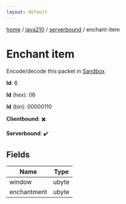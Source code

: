 ```yaml
---
layout: default
---
```


[home](/)  /  [java210](/protocol/java210)  /  [serverbound](/protocol/java210/serverbound)  /  enchant-item

# Enchant item

Encode/decode this packet in [Sandbox](../../../sandbox/java210#Serverbound.EnchantItem)

**Id**: 6

**Id** (hex): 06

**Id** (bin): 00000110

**Clientbound**: ✖️

**Serverbound**: ✔️

## Fields

Name | Type
---|---
window | ubyte
enchantment | ubyte
